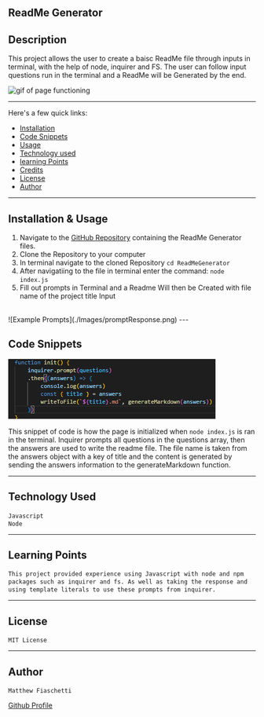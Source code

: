 ## ReadMe Generator




## Description

This project allows the user to create a baisc ReadMe file through inputs in terminal, with the help of node, inquirer and FS. The user can follow input questions run in the terminal and a ReadMe will be Generated by the end.

![gif of page functioning](./assets/images/workingProductDemo.gif)

---

Here's a few quick links:

* [Installation](#installation)
* [Code Snippets](#code-snippets)
* [Usage](#usage)
* [Technology used](#technology-used)
* [learning Points](#learning-points)
* [Credits](#credits)
* [License](#license)
* [Author](#author)
---

## Installation & Usage

1. Navigate to the [GitHub Repository](https://github.com/fiaschettima/ReadMeGenerator) containing the ReadMe Generator files.
2. Clone the Repository to your computer
3. In terminal navigate to the cloned Repository
`
cd ReadMeGenerator
`
4. After navigatiing to the file in terminal enter the command:
`
node index.js
`
5. Fill out prompts in Terminal and a Readme Will then be Created with file name of the project title Input
<br>
![Example Prompts](./Images/promptResponse.png)
---


## Code Snippets
![Code Ex](./Images/codeSnip1.png)

This snippet of code is how the page is initialized when `node index.js` is ran in the terminal. Inquirer prompts all questions in the questions array, then the answers are used to write the readme file. The file name is taken from the answers object with a key of title and the content is generated by sending the answers information to the generateMarkdown function.

---

## Technology Used
    
    Javascript
    Node

---

## Learning Points
    
    This project provided experience using Javascript with node and npm packages such as inquirer and fs. As well as taking the response and using template literals to use these prompts from inquirer.

---

## License

    MIT License
---
## Author
    
    Matthew Fiaschetti 
[Github Profile](https://github.com/fiaschettima)
